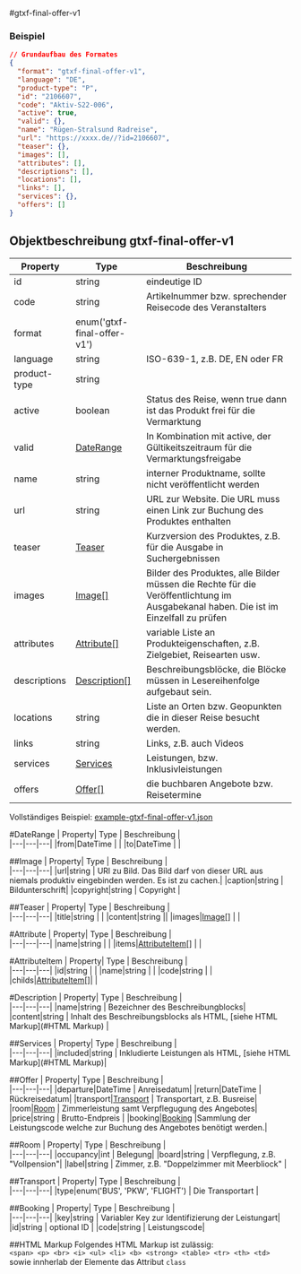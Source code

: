 
#gtxf-final-offer-v1

### Beispiel
````json
// Grundaufbau des Formates
{
  "format": "gtxf-final-offer-v1",
  "language": "DE",
  "product-type": "P",
  "id": "2106607",
  "code": "Aktiv-S22-006",
  "active": true,
  "valid": {},
  "name": "Rügen-Stralsund Radreise",
  "url": "https://xxxx.de//?id=2106607",
  "teaser": {},
  "images": [],
  "attributes": [],
  "descriptions": [],
  "locations": [],
  "links": [],
  "services": {},
  "offers": []
}
````

## Objektbeschreibung gtxf-final-offer-v1
| Property| Type | Beschreibung |   
|---|---|---| 
|id|string | eindeutige ID|
|code|string | Artikelnummer bzw. sprechender Reisecode des Veranstalters|
|format|enum('gtxf-final-offer-v1') | |
|language|string | ISO-639-1, z.B. DE, EN oder FR|
|product-type|string | |
|active|boolean | Status des Reise, wenn true dann ist das Produkt frei für die Vermarktung |
|valid|[DateRange](#DateRange) | In Kombination mit active, der Gültikeitszeitraum für die Vermarktungsfreigabe |
|name|string | interner Produktname, sollte nicht veröffentlicht werden|
|url|string | URL zur Website. Die URL muss einen Link zur Buchung des Produktes enthalten|
|teaser|[Teaser](#Teaser) | Kurzversion des Produktes, z.B. für die Ausgabe in Suchergebnissen|
|images|[Image[]](#Image) | Bilder des Produktes, alle Bilder müssen die Rechte für die Veröffentlichtung im Ausgabekanal haben. Die ist im Einzelfall zu prüfen|
|attributes|[Attribute[]](#Attribute) | variable Liste an Produkteigenschaften, z.B. Zielgebiet, Reisearten usw.|
|descriptions|[Description[]](#Description) | Beschreibungsblöcke, die Blöcke müssen in Lesereihenfolge aufgebaut sein.|
|locations|string | Liste an Orten bzw. Geopunkten die in dieser Reise besucht werden. |
|links|string | Links, z.B. auch Videos |
|services|[Services](#Services) | Leistungen, bzw. Inklusivleistungen|
|offers|[Offer[]](#Offer) | die buchbaren Angebote bzw. Reisetermine |



Vollständiges Beispiel:
[example-gtxf-final-offer-v1.json](example-gtxf-final-offer-v1.json)


#DateRange
| Property| Type | Beschreibung |   
|---|---|---|
|from|DateTime | |
|to|DateTime | |

##Image
| Property| Type | Beschreibung |   
|---|---|---|
|url|string | URl zu Bild. Das Bild darf von dieser URL aus niemals produktiv eingebinden werden. Es ist zu cachen.|
|caption|string | Bildunterschrift|
|copyright|string | Copyright |

##Teaser
| Property| Type | Beschreibung |   
|---|---|---|
|title|string | |
|content|string ||
|images|[Image[]](#Image) | |

#Attribute
| Property| Type | Beschreibung |   
|---|---|---|
|name|string | |
|items|[AttributeItem[]](#AttributeItem) | |


#AttributeItem
| Property| Type | Beschreibung |   
|---|---|---|
|id|string | |
|name|string | |
|code|string | |
|childs|[AttributeItem[]](#AttributeItem)| |

#Description
| Property| Type | Beschreibung |   
|---|---|---|
|name|string | Bezeichner des Beschreibungblocks|
|content|string | Inhalt des Beschreibungsblocks als HTML, [siehe HTML Markup](#HTML Markup) |

##Services
| Property| Type | Beschreibung |   
|---|---|---|
|included|string | Inkludierte Leistungen als HTML, [siehe HTML Markup](#HTML Markup)|

##Offer
| Property| Type | Beschreibung |   
|---|---|---|
|departure|DateTime | Anreisedatum|
|return|DateTime | Rückreisedatum|
|transport|[Transport](#Transport) | Transportart, z.B. Busreise|
|room|[Room](#Room) | Zimmerleistung samt Verpflegugung des Angebotes|
|price|string | Brutto-Endpreis |
|booking|[Booking](#Booking) |Sammlung der Leistungscode welche zur Buchung des Angebotes benötigt werden.|


##Room
| Property| Type | Beschreibung |   
|---|---|---| 
|occupancy|int | Belegung|
|board|string | Verpflegung, z.B. "Vollpension"|
|label|string | Zimmer, z.B. "Doppelzimmer mit Meerbliock" |

##Transport
| Property| Type | Beschreibung |   
|---|---|---| 
|type|enum('BUS', 'PKW', 'FLIGHT') | Die Transportart |

##Booking
| Property| Type | Beschreibung |   
|---|---|---|
|key|string | Variabler Key zur Identifizierung der Leistungart|
|id|string | optional ID |
|code|string | Leistungscode|


##HTML Markup
Folgendes HTML Markup ist zulässig: <br>
``<span> <p> <br> <i> <ul> <li> <b> <strong> <table> <tr> <th> <td>`` sowie innherlab der Elemente das Attribut ``class``